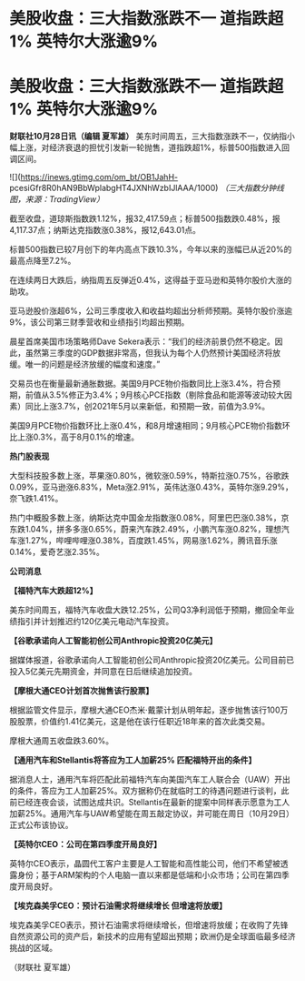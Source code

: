 # 美股收盘：三大指数涨跌不一 道指跌超1% 英特尔大涨逾9%

# 美股收盘：三大指数涨跌不一 道指跌超1% 英特尔大涨逾9%

**财联社10月28日讯（编辑 夏军雄）**
美东时间周五，三大指数涨跌不一，仅纳指小幅上涨，对经济衰退的担忧引发新一轮抛售，道指跌超1%，标普500指数进入回调区间。

![](https://inews.gtimg.com/om_bt/OB1JahH-
pcesiGfr8R0hAN9BbWplabgHT4JXNhWzbIJlAAA/1000) _（三大指数分钟线图，来源：TradingView）_

截至收盘，道琼斯指数跌1.12%，报32,417.59点；标普500指数跌0.48%，报4,117.37点；纳斯达克指数涨0.38%，报12,643.01点。

标普500指数已较7月创下的年内高点下跌10.3%，今年以来的涨幅已从近20%的最高点降至7.2%。

在连续两日大跌后，纳指周五反弹近0.4%，这得益于亚马逊和英特尔股价大涨的助攻。

亚马逊股价涨超6%，公司三季度收入和收益均超出分析师预期。英特尔股价涨逾9%，该公司第三财季营收和业绩指引均超出预期。

晨星首席美国市场策略师Dave
Sekera表示：“我们的经济前景仍然不稳定。因此，虽然第三季度的GDP数据非常高，但我认为每个人仍然预计美国经济将放缓。唯一的问题是经济放缓的幅度和速度。”

交易员也在衡量最新通胀数据。美国9月PCE物价指数同比上涨3.4%，符合预期，前值从3.5%修正为3.4%；9月核心PCE指数（剔除食品和能源等波动较大因素）同比上涨3.7%，创2021年5月以来新低，和预期一致，前值为3.9%。

美国9月PCE物价指数环比上涨0.4%，和8月增速相同；9月核心PCE物价指数环比上涨0.3%，高于8月0.1%的增速。

**热门股表现**

大型科技股多数上涨，苹果涨0.80%，微软涨0.59%，特斯拉涨0.75%，谷歌跌0.09%，亚马逊涨6.83%，Meta涨2.91%，英伟达涨0.43%，英特尔涨9.29%，奈飞跌1.41%。

热门中概股多数上涨，纳斯达克中国金龙指数涨0.08%，阿里巴巴涨0.38%，京东跌1.04%，拼多多涨0.65%，蔚来汽车跌2.49%，小鹏汽车涨0.82%，理想汽车涨1.27%，哔哩哔哩涨0.38%，百度跌1.45%，网易涨1.62%，腾讯音乐涨0.14%，爱奇艺涨2.35%。

**公司消息**

**【福特汽车大跌超12%】**

美东时间周五，福特汽车收盘大跌12.25%，公司Q3净利润低于预期，撤回全年业绩指引并计划推迟约120亿美元电动汽车投资。

**【谷歌承诺向人工智能初创公司Anthropic投资20亿美元】**

据媒体报道，谷歌承诺向人工智能初创公司Anthropic投资20亿美元。公司目前已投入5亿美元先期资金，并同意在日后继续追加投资。

**【摩根大通CEO计划首次抛售该行股票】**

根据监管文件显示，摩根大通CEO杰米·戴蒙计划从明年起，逐步抛售该行100万股股票，价值约1.41亿美元，这是他在该行任职近18年来的首次此类交易。

摩根大通周五收盘跌3.60%。

**【通用汽车和Stellantis将答应为工人加薪25% 匹配福特开出的条件】**

据消息人士，通用汽车将匹配此前福特汽车向美国汽车工人联合会（UAW）开出的条件，答应为工人加薪25%。双方据称仍在就临时工的待遇问题进行谈判，此前已经连夜会谈，试图达成共识。Stellantis在最新的提案中同样表示愿意为工人加薪25%。通用汽车与UAW希望能在周五敲定协议，并可能在周日（10月29日）正式公布该协议。

**【英特尔CEO：公司在第四季度开局良好】**

英特尔CEO表示，晶圆代工客户主要是人工智能和高性能公司，他们不希望被透露身份；基于ARM架构的个人电脑一直以来都是低端和小众市场；公司在第四季度开局良好。

**【埃克森美孚CEO：预计石油需求将继续增长 但增速将放缓】**

埃克森美孚CEO表示，预计石油需求将继续增长，但增速将放缓；在收购了先锋自然资源公司的资产后，新技术的应用有望超出预期；欧洲仍是全球面临最多经济挑战的区域。

（财联社 夏军雄）

